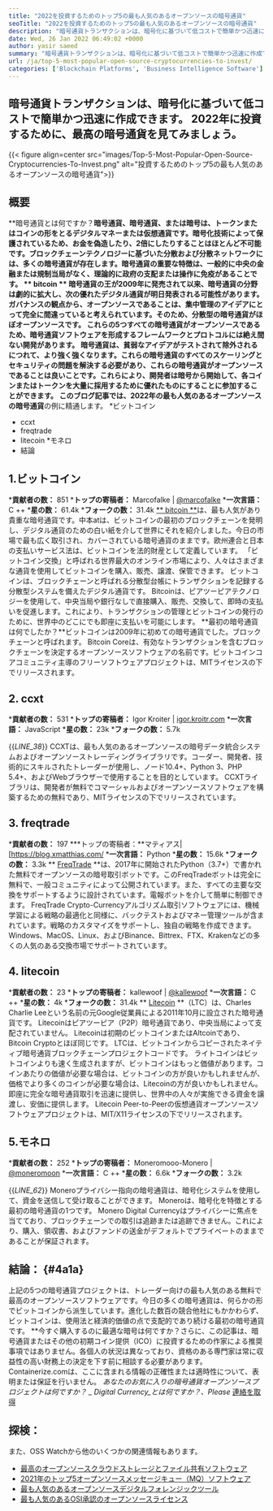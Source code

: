 ```yaml
---
title: "2022を投資するためのトップ5の最も人気のあるオープンソースの暗号通貨" 
seoTitle: "2022を投資するためのトップ5の最も人気のあるオープンソースの暗号通貨" 
description: "暗号通貨トランザクションは、暗号化に基づいて低コストで簡単かつ迅速に作成できます。 2022年に投資するために、最上位の暗号通貨を確認しましょう。" 
date: Wed, 26 Jan 2022 06:49:02 +0000
author: yasir saeed
summary: "暗号通貨トランザクションは、暗号化に基づいて低コストで簡単かつ迅速に作成できます。 2022年に投資するために、最上位の暗号通貨を確認しましょう。" 
url: /ja/top-5-most-popular-open-source-cryptocurrencies-to-invest/
categories: ['Blockchain Platforms', 'Business Intelligence Software']
---
```


## 暗号通貨トランザクションは、暗号化に基づいて低コストで簡単かつ迅速に作成できます。 2022年に投資するために、最高の暗号通貨を見てみましょう。

{{< figure align=center src="images/Top-5-Most-Popular-Open-Source-Cryptocurrencies-To-Invest.png" alt="投資するためのトップ5の最も人気のあるオープンソースの暗号通貨">}}


## **概要**
**暗号通貨とは何ですか？**暗号通貨、暗号通貨、または暗号は、トークンまたはコインの形をとるデジタルマネーまたは仮想通貨です。暗号化技術によって保護されているため、お金を偽造したり、2倍にしたりすることはほとんど不可能です。ブロックチェーンテクノロジーに基づいた分散および分散ネットワークには、多くの暗号通貨が存在します。暗号通貨の重要な特徴は、一般的に中央の金融または規制当局がなく、理論的に政府の支配または操作に免疫があることです。
** bitcoin ** **暗号通貨の王**が2009年に発売されて以来、暗号通貨の分野は劇的に拡大し、次の優れたデジタル通貨が明日発表される可能性があります。ガバナンスの観点から、オープンソースであることは、集中管理のアイデアにとって完全に間違っていると考えられています。そのため、分散型の暗号通貨がほぼオープンソースです。
これらの5つすべての暗号通貨がオープンソースであるため、暗号通貨ソフトウェアを形成するフレームワークとプロトコルには絶え間ない開発があります。 **暗号通貨は、貧弱なアイデアがテストされて除外されるにつれて、より強く強くなります**。これらの暗号通貨のすべてのスケーリングとセキュリティの問題を解決する必要があり、これらの暗号通貨がオープンソースであることは良いことです。これらにより、開発者は暗号から開始して、各コインまたはトークンを大量に採用するために優れたものにすることに参加することができます。
このブログ記事では、2022年の最も人気のあるオープンソースの暗号通貨**の例に精通します。
  *ビットコイン
  * ccxt
  * freqtrade
  * litecoin
  *モネロ
  * 結論

## 1.ビットコイン
  ***貢献者の数：** 851
  ***トップの寄稿者：** Marcofalke | [@marcofalke][1]
  ***一次言語：** C ++
  ***星の数：** 61.4k
  ***フォークの数：** 31.4k
[** bitcoin **][2]は、最も人気があり貴重な暗号通貨です。中本atは、ビットコインの最初のブロックチェーンを発明し、デジタル通貨のための白い紙を介して世界にそれを紹介しました。今日の市場で最も広く取引され、カバーされている暗号通貨のままです。欧州連合と日本の支払いサービス法は、ビットコインを法的財産として定義しています。 「ビットコイン交換」と呼ばれる世界最大のオンライン市場により、人々はさまざまな通貨を使用してビットコインを購入、販売、譲渡、保管できます。
ビットコインは、ブロックチェーンと呼ばれる分散型台帳にトランザクションを記録する分散型システムを備えたデジタル通貨です。 Bitcoinは、ピアツーピアテクノロジーを使用して、中央当局や銀行なしで直接購入、販売、交換して、即時の支払いを促進します。これにより、トランザクションの管理とビットコインの発行のために、世界中のどこにでも即座に支払いを可能にします。
**最初の暗号通貨は何でしたか？**ビットコインは2009年に初めての暗号通貨でした。ブロックチェーンと呼ばれます。 Bitcoin Coreは、有効なトランザクションを含むブロックチェーンを決定するオープンソースソフトウェアの名前です。ビットコインコアコミュニティ主導のフリーソフトウェアプロジェクトは、MITライセンスの下でリリースされます。

## 2. ccxt
  ***貢献者の数：** 531
  ***トップの寄稿者：** Igor Kroiter | [igor.kroitr.com][3]
  ***一次言語：** JavaScript
  ***星の数：** 23k
  ***フォークの数：** 5.7k

{{_LINE_38_}}
CCXTは、最も人気のあるオープンソースの暗号データ​​統合システムおよびオープンソーストレーディングライブラリです。コーダー、開発者、技術的にスキルされたトレーダーが使用し、ノード10.4+、Python 3、PHP 5.4+、およびWebブラウザーで使用することを目的としています。 CCXTライブラリは、開発者が無料でコマーシャルおよびオープンソースソフトウェアを構築するための無料であり、MITライセンスの下でリリースされています。

## 3. freqtrade
  ***貢献者の数：** 197
  ***トップの寄稿者：**マティアス| [https://blog.xmatthias.com/
  ***一次言語：** Python
  ***星の数：** 15.6k
  ***フォークの数：** 3.3k
** [FreqTrade][6] **は、2017年に開始されたPython（3.7+）で書かれた無料でオープンソースの暗号取引ボットです。このFreqTradeボットは完全に無料で、一般コミュニティによって公開されています。また、すべての主要な交換をサポートするように設計されています。電報ボットを介して簡単に制御できます。
FreqTrade Crypto-Currencyアルゴリズム取引ソフトウェアには、機械学習による戦略の最適化と同様に、バックテストおよびマネー管理ツールが含まれています。戦略のカスタマイズをサポートし、独自の戦略を作成できます。 Windows、MacOS、Linux、およびBinance、Bittrex、FTX、Krakenなどの多くの人気のある交換市場でサポートされています。

## 4. litecoin
  ***貢献者の数：** 23
  ***トップの寄稿者：** kallewoof | [@kallewoof][7]
  ***一次言語：** C ++
  ***星の数：** 4k
  ***フォークの数：** 31.4k
** [Litecoin][8] **（LTC）は、Charles Charlie Leeという名前の元Google従業員による2011年10月に設立された暗号通貨です。 Litecoinはピアツーピア（P2P）暗号通貨であり、中央当局によって支配されていません。 Litecoinは初期のビットコインまたはAltcoinであり、Bitcoin Cryptoとほぼ同じです。 LTCは、ビットコインからコピーされたネイティブ暗号通貨ブロックチェーンプロジェクトコードです。
ライトコインはビットコインよりも速く生成されますが、ビットコインはもっと価値があります。コインあたりの価値が必要な場合は、ビットコインの方が良いかもしれませんが、価格でより多くのコインが必要な場合は、Litecoinの方が良いかもしれません。即座に完全な暗号通貨取引を迅速に提供し、世界中の人々が実施できる資金を譲渡し、安価に提供します。 Litecoin Peer-to-Peerの仮想通貨オープンソースソフトウェアプロジェクトは、MIT/X11ライセンスの下でリリースされます。

## 5.モネロ
  ***貢献者の数：** 252
  ***トップの寄稿者：** Moneromooo-Monero | [@moneromoon][9]
  ***一次言語：** C ++
  ***星の数：** 6.6k
  ***フォークの数：** 3.2k

{{_LINE_62_}}
Moneroプライバシー指向の暗号通貨は、暗号化システムを使用して、資金を送信して受け取ることができます。 Moneroは、暗号化を特徴とする最初の暗号通貨の1つです。 Monero Digital Currencyはプライバシーに焦点を当てており、ブロックチェーンでの取引は追跡または追跡できません。これにより、購入、領収書、およびファンドの送金がデフォルトでプライベートのままであることが保証されます。

## **結論：** {#4a1a}
上記の5つの暗号通貨プロジェクトは、トレーダー向けの最も人気のある無料で最高のオープンソースソフトウェアです。今日の多くの暗号通貨は、何らかの形でビットコインから派生しています。進化した数百の競合他社にもかかわらず、ビットコインは、使用法と経済的価値の点で支配的であり続ける最初の暗号通貨です。
**今すぐ購入するのに最適な暗号は何ですか？さらに、この記事は、暗号通貨またはその他の初期コイン提供（ICO）に投資するための作家による推​​奨事項ではありません。各個人の状況は異なっており、資格のある専門家は常に収益性の高い財務上の決定を下す前に相談する必要があります。 Containerize.comは、ここに含まれる情報の正確性または適時性について、表明または保証を行いません。
_あなたのお気に入りの暗号通貨オープンソースプロジェクトは何ですか？ _ Digital Currency_とは何ですか？、Please_ [連絡を取得][11]

## 探検：
また、OSS Watchから他のいくつかの関連情報もあります。
  * [最高のオープンソースクラウドストレージとファイル共有ソフトウェア][12]
  * [2021年のトップ5オープンソースメッセージキュー（MQ）ソフトウェア][13]
  * [最も人気のあるオープンソースデジタルフォレンジックツール][14]
  * [最も人気のあるOSI承認のオープンソースライセンス][15]

  
[1]: https://twitter.com/spyced?lang=en
[2]: https://github.com/bitcoin/bitcoin
[3]: http://igor.kroitor.com/
[4]: https://github.com/ccxt/ccxt
[5]: https://twitter.com/liggitt?lang=en
[6]: https://github.com/freqtrade/freqtrade
[7]: https://twitter.com/brian_coca?lang=en
[8]: https://github.com/litecoin-project/litecoin
[9]: https://twitter.com/timograham?lang=en
[10]: https://github.com/monero-project/monero
[11]: mailto:yasir.saeed@aspose.com
[12]: https://products.containerize.com/backup-and-sync/
[13]: https://blog.containerize.com/message-queue-software/top-5-open-source-message-queue-software-in-2021/
[14]: https://blog.containerize.com/digital-forensic-tools/top-5-open-source-digital-forensic-tools-in-2021/
[15]: https://blog.containerize.com/licenses-standards/top-5-most-popular-osi-approved-open-source-licenses-of-2021/
